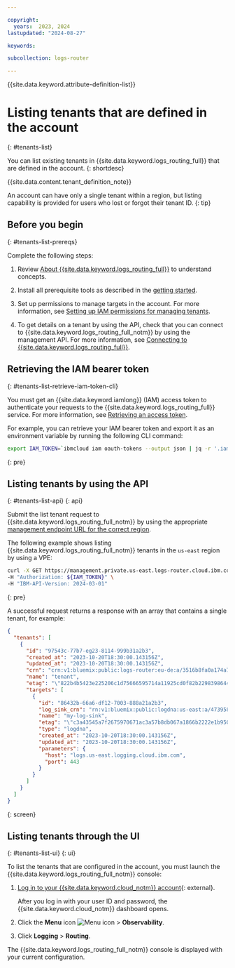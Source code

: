 ```yaml
---

copyright:
  years:  2023, 2024
lastupdated: "2024-08-27"

keywords:

subcollection: logs-router

---
```


{{site.data.keyword.attribute-definition-list}}

# Listing tenants that are defined in the account
{: #tenants-list}

You can list existing tenants in {{site.data.keyword.logs_routing_full}} that are defined in the account.
{: shortdesc}

{{site.data.content.tenant_definition_note}}

An account can have only a single tenant within a region, but listing capability is provided for users who lost or forgot their tenant ID.
{: tip}


## Before you begin
{: #tenants-list-prereqs}

Complete the following steps:

1. Review [About {{site.data.keyword.logs_routing_full}}](/docs/logs-router?topic=logs-router-about) to understand concepts.

2. Install all prerequisite tools as described in the [getting started](/docs/logs-router?topic=logs-router-getting-started&interface=ui#getting-started-before-you-begin-2).

3. Set up permissions to manage targets in the account. For more information, see [Setting up IAM permissions for managing tenants](/docs/logs-router?topic=logs-router-tenant-iam-permissions).

4. To get details on a tenant by using the API, check that you can connect to {{site.data.keyword.logs_routing_full_notm}} by using the management API. For more information, see [Connecting to {{site.data.keyword.logs_routing_full}}](/docs/logs-router?topic=logs-router-about#about_connecting).



## Retrieving the IAM bearer token
{: #tenants-list-retrieve-iam-token-cli}

You must get an {{site.data.keyword.iamlong}} (IAM) access token to authenticate your requests to the {{site.data.keyword.logs_routing_full}} service. For more information, see [Retrieving an access token](/docs/logs-router?topic=logs-router-retrieve-access-token).

For example, you can retrieve your IAM bearer token and export it as an environment variable by running the following CLI command:

```sh
export IAM_TOKEN=`ibmcloud iam oauth-tokens --output json | jq -r '.iam_token'`
```
{: pre}


## Listing tenants by using the API
{: #tenants-list-api}
{: api}

Submit the list tenant request to {{site.data.keyword.logs_routing_full_notm}} by using the appropriate [management endpoint URL for the correct region](/docs/logs-router?topic=logs-router-endpoints).

The following example shows listing {{site.data.keyword.logs_routing_full_notm}} tenants in the `us-east` region by using a VPE:

```sh
curl -X GET https://management.private.us-east.logs-router.cloud.ibm.com:443/v1/tenants \
-H "Authorization: ${IAM_TOKEN}" \
-H "IBM-API-Version: 2024-03-01"
```
{: pre}

A successful request returns a response with an array that contains a single tenant, for example:

```json
{
  "tenants": [
    {
      "id": "97543c-77b7-eg23-8114-999b31a2b3",
      "created_at": "2023-10-20T18:30:00.143156Z",
      "updated_at": "2023-10-20T18:30:00.143156Z",
      "crn": "crn:v1:bluemix:public:logs-router:eu-de:a/3516b8fa0a174a71899f5affa4f18d78:3517d2ed-9429-af34-ad52-34278391cbc8::",
      "name": "tenant",
      "etag": "\"822b4b5423e225206c1d75666595714a11925cd0f82b229839864443d6c3c049\"",
      "targets": [
        {
          "id": "86432b-66a6-df12-7003-888a21a2b3",
          "log_sink_crn": "rn:v1:bluemix:public:logdna:us-east:a/473958g47b35f95747:48b580c-34ad-c985-1g2g-e1g75b71a2b3::",
          "name": "my-log-sink",
          "etag": "\"c3a43545a7f2675970671ac3a57b8db067a1866b2222e1b950ee8da612e347c6\"",
          "type": "logdna",
          "created_at": "2023-10-20T18:30:00.143156Z",
          "updated_at": "2023-10-20T18:30:00.143156Z",
          "parameters": {
            "host": "logs.us-east.logging.cloud.ibm.com",
            "port": 443
          }
        }
      ]
    }
  ]
}
```
{: screen}


## Listing tenants through the UI
{: #tenants-list-ui}
{: ui}


To list the tenants that are configured in the account, you must launch the {{site.data.keyword.logs_routing_full_notm}} console:

1. [Log in to your {{site.data.keyword.cloud_notm}} account](https://cloud.ibm.com/login){: external}.

	After you log in with your user ID and password, the {{site.data.keyword.cloud_notm}} dashboard opens.

2. Click the **Menu** icon ![Menu icon](../icons/icon_hamburger.svg "Menu") &gt; **Observability**.

3. Click **Logging** > **Routing**.

The {{site.data.keyword.logs_routing_full_notm}} console is displayed with your current configuration.
